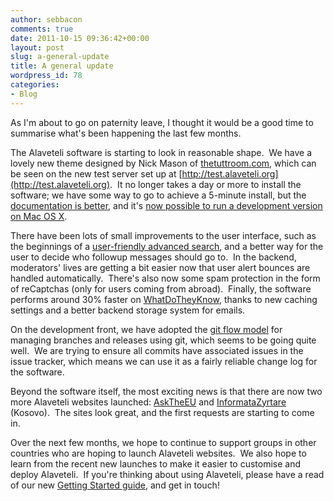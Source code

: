 ```yaml
---
author: sebbacon
comments: true
date: 2011-10-15 09:36:42+00:00
layout: post
slug: a-general-update
title: A general update
wordpress_id: 78
categories:
- Blog
---
```


As I'm about to go on paternity leave, I thought it would be a good time to summarise what's been happening the last few months.

The Alaveteli software is starting to look in reasonable shape.  We have a lovely new theme designed by Nick Mason of [thetuttroom.com](http://www.thetuttroom.com), which can be seen on the new test server set up at [http://test.alaveteli.org](http://test.alaveteli.org).  It no longer takes a day or more to install the software; we have some way to go to achieve a 5-minute install, but the[ documentation is better](https://github.com/mysociety/alaveteli/blob/master/doc/INSTALL.md), and it's [now possible to run a development version on Mac OS X](https://github.com/mysociety/alaveteli/wiki/OS-X-Quickstart).

There have been lots of small improvements to the user interface, such as the beginnings of a [user-friendly advanced search](http://test.alaveteli.org/en/search), and a better way for the user to decide who followup messages should go to.  In the backend, moderators' lives are getting a bit easier now that user alert bounces are handled automatically.  There's also now some spam protection in the form of reCaptchas (only for users coming from abroad).  Finally, the software performs around 30% faster on [WhatDoTheyKnow](http://www.whatdotheyknow.com), thanks to new caching settings and a better backend storage system for emails.

On the development front, we have adopted the [git flow model](http://nvie.com/posts/a-successful-git-branching-model/) for managing branches and releases using git, which seems to be going quite well.  We are trying to ensure all commits have associated issues in the issue tracker, which means we can use it as a fairly reliable change log for the software.

Beyond the software itself, the most exciting news is that there are now two more Alaveteli websites launched: [AskTheEU](http://www.asktheeu.org) and [InformataZyrtare](http://informatazyrtare.org) (Kosovo).  The sites look great, and the first requests are starting to come in.

Over the next few months, we hope to continue to support groups in other countries who are hoping to launch Alaveteli websites.  We also hope to learn from the recent new launches to make it easier to customise and deploy Alaveteli.  If you're thinking about using Alaveteli, please have a read of our new [Getting Started guide](https://github.com/mysociety/alaveteli/wiki/Getting-started), and get in touch!


